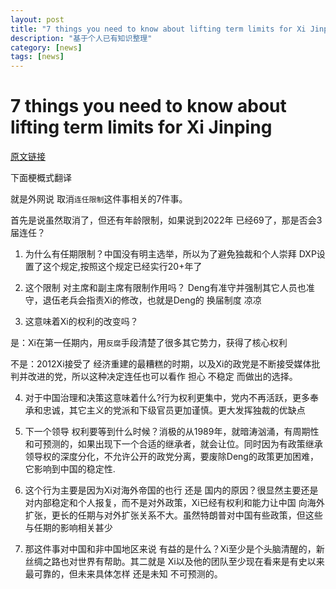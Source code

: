 ```yaml
---
layout: post
title: "7 things you need to know about lifting term limits for Xi Jinping"
description: "基于个人已有知识整理"
category: [news]
tags: [news]
---
```


# 7 things you need to know about lifting term limits for Xi Jinping

[原文链接](https://medium.com/@Brookings/7-things-you-need-to-know-about-lifting-term-limits-for-xi-jinping-7d9ccea3a4cb)

下面梗概式翻译

就是外网说 取消`连任限制`这件事相关的7件事。

首先是说虽然取消了，但还有年龄限制，如果说到2022年 已经69了，那是否会3届连任？

1. 为什么有任期限制？中国没有明主选举，所以为了避免独裁和个人崇拜 DXP设置了这个规定,按照这个规定已经实行20+年了

2. 这个限制 对主席和副主席有限制作用吗？ Deng有准守并强制其它人员也准守，退伍老兵会指责Xi的修改，也就是Deng的 换届制度 凉凉

3. 这意味着Xi的权利的改变吗？

是：Xi在第一任期内，用`反腐`手段清楚了很多其它势力，获得了核心权利

不是：2012Xi接受了 经济重建的最糟糕的时期，以及Xi的政党是不断接受媒体批判并改进的党，所以这种决定连任也可以看作 担心 不稳定 而做出的选择。

4. 对于中国治理和决策这意味着什么?行为权利更集中，党内不再活跃，更多奉承和忠诚，其它主义的党派和下级官员更加谨慎。更大发挥独裁的优缺点

5. 下一个领导 权利要等到什么时候？消极的从1989年，就暗涛汹涌，有周期性和可预测的，如果出现下一个合适的继承者，就会让位。同时因为有政策继承领导权的深度分化，不允许公开的政党分离，要废除Deng的政策更加困难，它影响到中国的稳定性.

6. 这个行为主要是因为Xi对海外帝国的也行 还是 国内的原因？很显然主要还是对内部稳定和个人报复，而不是对外政策，Xi已经有权利和能力让中国 向海外扩张，更长的任期与对外扩张关系不大。虽然特朗普对中国有些政策，但这些与任期的影响相关甚少

7. 那这件事对中国和非中国地区来说 有益的是什么？Xi至少是个头脑清醒的，新丝绸之路也对世界有帮助。其二就是 Xi以及他的团队至少现在看来是有史以来最可靠的，但未来具体怎样 还是未知 不可预测的。

